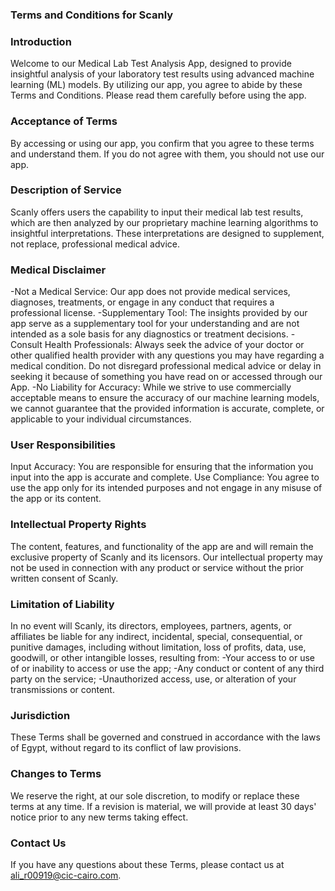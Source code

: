 ### Terms and Conditions for Scanly

### Introduction
Welcome to our Medical Lab Test Analysis App, designed to provide insightful analysis of your laboratory test results using advanced machine learning (ML) models. By utilizing our app, you agree to abide by these Terms and Conditions. Please read them carefully before using the app.

### Acceptance of Terms
By accessing or using our app, you confirm that you agree to these terms and understand them. If you do not agree with them, you should not use our app.

### Description of Service
Scanly offers users the capability to input their medical lab test results, which are then analyzed by our proprietary machine learning algorithms to insightful interpretations. These interpretations are designed to supplement, not replace, professional medical advice.

### Medical Disclaimer
-Not a Medical Service: Our app does not provide medical services, diagnoses, treatments, or engage in any conduct that requires a professional license.
-Supplementary Tool: The insights provided by our app serve as a supplementary tool for your understanding and are not intended as a sole basis for any diagnostics or treatment decisions.
-Consult Health Professionals: Always seek the advice of your doctor or other qualified health provider with any questions you may have regarding a medical condition. Do not disregard professional medical advice or delay in seeking it because of something you have read on or accessed through our App.
-No Liability for Accuracy: While we strive to use commercially acceptable means to ensure the accuracy of our machine learning models, we cannot guarantee that the provided information is accurate, complete, or applicable to your individual circumstances.

### User Responsibilities
Input Accuracy: You are responsible for ensuring that the information you input into the app is accurate and complete.
Use Compliance: You agree to use the app only for its intended purposes and not engage in any misuse of the app or its content.

### Intellectual Property Rights
The content, features, and functionality of the app are and will remain the exclusive property of Scanly and its licensors. Our intellectual property may not be used in connection with any product or service without the prior written consent of Scanly.

### Limitation of Liability
In no event will Scanly, its directors, employees, partners, agents, or affiliates be liable for any indirect, incidental, special, consequential, or punitive damages, including without limitation, loss of profits, data, use, goodwill, or other intangible losses, resulting from:
-Your access to or use of or inability to access or use the app;
-Any conduct or content of any third party on the service;
-Unauthorized access, use, or alteration of your transmissions or content.

### Jurisdiction
These Terms shall be governed and construed in accordance with the laws of Egypt, without regard to its conflict of law provisions.

### Changes to Terms
We reserve the right, at our sole discretion, to modify or replace these terms at any time. If a revision is material, we will provide at least 30 days' notice prior to any new terms taking effect.

### Contact Us
If you have any questions about these Terms, please contact us at ali_r00919@cic-cairo.com.
